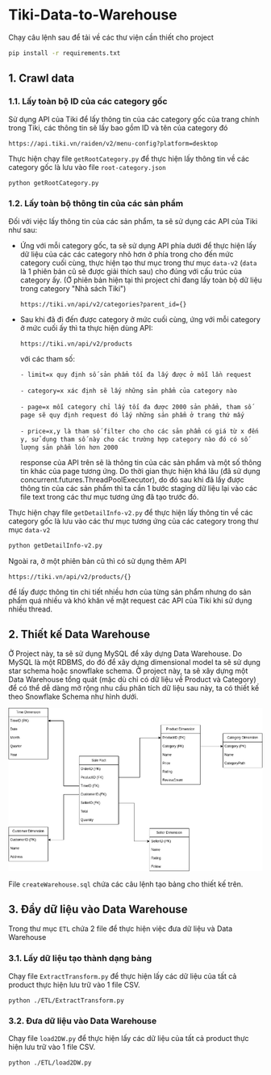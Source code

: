 # Tiki-Data-to-Warehouse

Chạy câu lệnh sau để tải về các thư viện cần thiết cho project

```bash
pip install -r requirements.txt
```

## 1. Crawl data

### 1.1. Lấy toàn bộ ID của các category gốc

Sử dụng API của Tiki để lấy thông tin của các category gốc của trang chính trong Tiki, các thông tin sẽ lấy bao gồm ID và tên của category đó

```
https://api.tiki.vn/raiden/v2/menu-config?platform=desktop
```

Thực hiện chạy file `getRootCategory.py` để thực hiện lấy thông tin về các category gốc là lưu vào file `root-category.json`

```bash
python getRootCategory.py
```

### 1.2. Lấy toàn bộ thông tin của các sản phẩm 

Đối với việc lấy thông tin của các sản phẩm, ta sẽ sử dụng các API của Tiki như sau:

- Ứng với mỗi category gốc, ta sẽ sử dụng API phía dưới để thực hiện lấy dữ liệu của các các category nhỏ hơn ở phía trong cho đến mức category cuối cùng, thực hiện tạo thư mục trong thư mục `data-v2` (`data` là 1 phiên bản cũ sẽ được giải thích sau) cho đúng với cấu trúc của category ấy. (Ở phiên bản hiện tại thì project chỉ đang lấy toàn bộ dữ liệu trong category "Nhà sách Tiki")

    ```
    https://tiki.vn/api/v2/categories?parent_id={}
    ```

- Sau khi đã đi đến được category ở mức cuối cùng, ứng với mỗi category ở mức cuối ấy thì ta thực hiện dùng API:
    ```
    https://tiki.vn/api/v2/products
    ```
    với các tham số:
    ```
    - limit=x quy định số sản phẩm tối đa lấy được ở mỗi lần request

    - category=x xác định sẽ lấy những sản phẩm của category nào

    - page=x mỗi category chỉ lấy tối đa được 2000 sản phẩm, tham số page sẽ quy định request đó lấy những sản phẩm ở trang thứ mấy

    - price=x,y là tham số filter cho cho các sản phẩm có giá từ x đến y, sử dụng tham số này cho các trường hợp category nào đó có số lượng sản phẩm lớn hơn 2000
    ```
    response của API trên sẽ là thông tin của các sản phẩm và một số thông tin khác của page tương ứng. Do thời gian thực hiện khá lâu (đã sử dụng concurrent.futures.ThreadPoolExecutor), do đó sau khi đã lấy được thông tin của các sản phẩm thì ta cần 1 bước staging dữ liệu lại vào các file text trong các thư mục tương ứng đã tạo trước đó.


Thực hiện chạy file `getDetailInfo-v2.py` để thực hiện lấy thông tin về các category gốc là lưu vào các thư mục tương ứng của các category trong thư mục `data-v2`

```bash
python getDetailInfo-v2.py
```

Ngoài ra, ở một phiên bản cũ thì có sử dụng thêm API
```
https://tiki.vn/api/v2/products/{}
```
để lấy được thông tin chi tiết nhiều hơn của từng sản phẩm nhưng do sản phẩm quá nhiều và khó khăn về mặt request các API của Tiki khi sử dụng nhiều thread. 

## 2. Thiết kế Data Warehouse

Ở Project này, ta sẽ sử dụng MySQL để xây dựng Data Warehouse. Do MySQL là một RDBMS, do đó để xây dựng dimensional model ta sẽ sử dụng star schema hoặc snowflake schema. Ở project này, ta sẽ xây dựng một Data Warehouse tổng quát (mặc dù chỉ có dữ liệu về Product và Category) để có thể dễ dàng mở rộng nhu cầu phân tích dữ liệu sau này, ta có thiết kế theo Snowflake Schema như hình dưới.

<img src="Data-Warehouse/Snowflake-Schema-DW-Tiki_Project.drawio.png" alt="Snowflake-Schema-DW-Tiki_Project"/>

File `createWarehouse.sql` chứa các câu lệnh tạo bảng cho thiết kế trên.

## 3. Đẩy dữ liệu vào Data Warehouse

Trong thư mục `ETL` chứa 2 file để thực hiện việc đưa dữ liệu và Data Warehouse

### 3.1. Lấy dữ liệu tạo thành dạng bảng

Chạy file `ExtractTransform.py` để thực hiện lấy các dữ liệu của tất cả product thực hiện lưu trữ vào 1 file CSV.

```
python ./ETL/ExtractTransform.py
```

### 3.2. Đưa dữ liệu vào Data Warehouse

Chạy file `load2DW.py` để thực hiện lấy các dữ liệu của tất cả product thực hiện lưu trữ vào 1 file CSV.

```
python ./ETL/load2DW.py
```